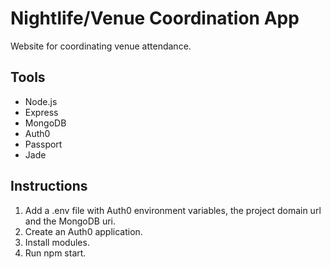 # Nightlife/Venue Coordination App

Website for coordinating venue attendance.

## Tools

* Node.js
* Express
* MongoDB
* Auth0
* Passport
* Jade

## Instructions

1. Add a .env file with Auth0 environment variables, the project domain url and the MongoDB uri.
2. Create an Auth0 application.
3. Install modules.
4. Run npm start.